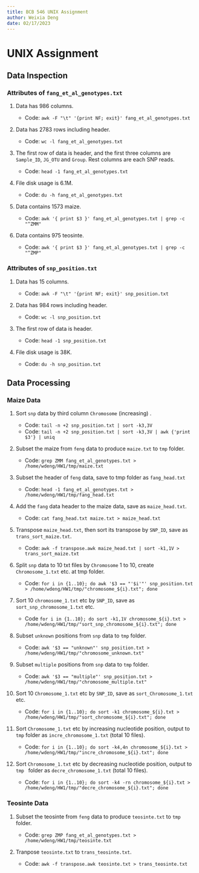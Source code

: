 ```yaml
---
title: BCB 546 UNIX Assignment
author: Weixia Deng
date: 02/17/2023
---
```


# UNIX Assignment

## Data Inspection

### Attributes of `fang_et_al_genotypes.txt`

1. Data has 986 columns.
    * Code: `awk -F "\t" '{print NF; exit}' fang_et_al_genotypes.txt`

2. Data has 2783 rows including header.
    * Code: `wc -l fang_et_al_genotypes.txt`

3. The first row of data is header, and the first three columns are `Sample_ID`, `JG_OTU` and `Group`. Rest columns are each SNP reads.
    * Code: `head -1 fang_et_al_genotypes.txt`

4. File disk usage is 6.1M.
    * Code: `du -h fang_et_al_genotypes.txt`

5. Data contains 1573 maize.
    * Code: `awk '{ print $3 }' fang_et_al_genotypes.txt | grep -c "^ZMM"`

6. Data contains 975 teosinte.
    * Code: `awk '{ print $3 }' fang_et_al_genotypes.txt | grep -c "^ZMP"`

### Attributes of `snp_position.txt`

1. Data has 15 columns.
    * Code: `awk -F "\t" '{print NF; exit}' snp_position.txt`

2. Data has 984 rows including header.
    * Code: `wc -l snp_position.txt`

3. The first row of data is header.
    * Code: `head -1 snp_position.txt`

4. File disk usage is 38K.
    * Code: `du -h snp_position.txt`

## Data Processing

### Maize Data

1. Sort `snp` data by third column `Chromosome` (increasing) .
    * Code: `tail -n +2 snp_position.txt | sort -k3,3V`
    * Code: `tail -n +2 snp_position.txt | sort -k3,3V | awk {'print $3'} | uniq`

2. Subset the maize from `feng` data to produce `maize.txt` to `tmp` folder.
    * Code: `grep ZMM fang_et_al_genotypes.txt > /home/wdeng/HW1/tmp/maize.txt`

3. Subset the header of `feng` data, save to tmp folder as `fang_head.txt`
    * Code: `head -1 fang_et_al_genotypes.txt > /home/wdeng/HW1/tmp/fang_head.txt`

4. Add the `fang` data header to the maize data, save as `maize_head.txt`.
    * Code: `cat fang_head.txt maize.txt > maize_head.txt`

3. Transpose `maize_head.txt`, then sort its transpose by `SNP_ID`, save as `trans_sort_maize.txt`.
    * Code: `awk -f transpose.awk maize_head.txt | sort -k1,1V > trans_sort_maize.txt`

4. Split `snp` data to 10 txt files by `Chromosome` 1 to 10, create `Chromosome_1.txt` etc. at tmp folder.
    * Code: `for i in {1..10}; do awk '$3 == "'$i'"' snp_position.txt > /home/wdeng/HW1/tmp/"chromosome_${i}.txt"; done`  

5. Sort 10 `chromosome_1.txt` etc by `SNP_ID`, save as `sort_snp_chromosome_1.txt` etc.
    * Code `for i in {1..10}; do sort -k1,1V chromosome_${i}.txt > /home/wdeng/HW1/tmp/"sort_snp_chromosome_${i}.txt"; done`

5. Subset `unknown` positions from `snp` data to `tmp` folder.
    * Code: `awk '$3 == "unknown"' snp_position.txt > /home/wdeng/HW1/tmp/"chromosome_unknown.txt"`

6. Subset `multiple` positions from `snp` data to `tmp` folder.
    * Code: `awk '$3 == "multiple"' snp_position.txt > /home/wdeng/HW1/tmp/"chromosome_multiple.txt"`

7. Sort 10 `Chromosome_1.txt` etc by `SNP_ID`, save as `sort_Chromosome_1.txt` etc.
    * Code: `for i in {1..10}; do sort -k1 chromosome_${i}.txt > /home/wdeng/HW1/tmp/"sort_chromosome_${i}.txt"; done`

6. Sort `Chromosome_1.txt` etc by increasing nucleotide position, output to `tmp` folder as `incre_chromosome_1.txt` (total 10 files).
    * Code: `for i in {1..10}; do sort -k4,4n chromosome_${i}.txt > /home/wdeng/HW1/tmp/"incre_chromosome_${i}.txt"; done`

7. Sort `Chromosome_1.txt` etc by decreasing nucleotide position, output to `tmp
` folder as `decre_chromosome_1.txt` (total 10 files).
    * Code: `for i in {1..10}; do sort -k4 -rn chromosome_${i}.txt > /home/wdeng/HW1/tmp/"decre_chromosome_${i}.txt"; done`

### Teosinte Data

1. Subset the teosinte from `feng` data to produce `teosinte.txt` to `tmp` folder.
    * Code: `grep ZMP fang_et_al_genotypes.txt > /home/wdeng/HW1/tmp/teosinte.txt`

2. Tranpose `teosinte.txt` to `trans_teosinte.txt`.
    * Code: `awk -f transpose.awk teosinte.txt > trans_teosinte.txt`



